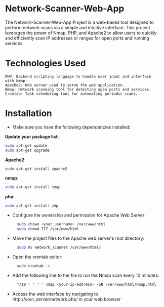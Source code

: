 # Network-Scanner-Web-App

The Network-Scanner-Web-App Project is a web-based tool designed to perform network scans via a simple and intuitive interface. This project leverages the power of Nmap, PHP, and Apache2 to allow users to quickly and efficiently scan IP addresses or ranges for open ports and running services.

# Technologies Used

    PHP: Backend scripting language to handle user input and interface with Nmap.
    Apache2: Web server used to serve the web application.
    Nmap: Network scanning tool for detecting open ports and services.
    Crontab: Task scheduling tool for automating periodic scans.

# Installation

   - Make sure you have the following dependencies installed:
     
**Update your package list**:
  ```bash
  sudo apt-get update
  sudo apt-get upgrade
  ```
**Apache2**:
  ```bash
  sudo apt-get install apache2
  ```
**nmap**:
  ```bash
  sudo apt-get install nmap
  ```
 **php**:
  ```bash
 sudo apt-get install php
  ```
- Configure the ownership and permission for Apache Web Server: 
     
  ```bash
    sudo chown <your_username> /var/www/html
    sudo chmod 777 /var/www/html
  ```
- Move the project files to the Apache web server's root directory: 
     
  ```bash
    sudo mv network_scanner /var/www/html/
  ```
- Open the crontab editor: 
     
  ```bash
    sudo crontab -e
  ```
- Add the following line to the file to run the Nmap scan every 10 minutes: 
     
  ```bash
    */10 * * * * nmap <your-ip-address> -oN /var/www/html/nmap.html
  ```
- Access the web interface by navigating to http://your_server/network.php/ in your web browser
     
  
